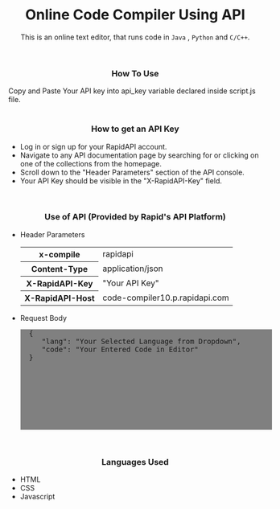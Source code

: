<h1 align="center">Online Code Compiler Using API</h1>

<p align="center">This is an online text editor, that runs code in <code>Java</code> , <code>Python</code> and <code>C/C++</code>.</p>
<br/>

<h3 align="center">How To Use</h3>
Copy and Paste Your API key into api_key variable declared inside script.js file.
<br/><br/>

<h3 align="center">How to get an API Key</h3>

- Log in or sign up for your RapidAPI account.
- Navigate to any API documentation page by searching for or clicking on one of the collections from the homepage.
- Scroll down to the "Header Parameters" section of the API console.
- Your API Key should be visible in the "X-RapidAPI-Key" field.

<br/>

<h3 align="center">Use of API (Provided by Rapid's API Platform)</h3>

-   Header Parameters
    <table>
      <tr>
        <th>x-compile</th>
        <td>rapidapi</td>
      </tr>
      <tr>
        <th>Content-Type</th>
        <td>application/json</td>
      </tr>
      <tr>
        <th>X-RapidAPI-Key</th>
        <td>"Your API Key"</td>
      </tr>
      <tr>
        <th>X-RapidAPI-Host</th>
        <td>code-compiler10.p.rapidapi.com</td>
      </tr>
    </table>
-   Request Body
    <div style="width:500px;height:200px;background-color:grey">
      <pre>
      {
         "lang": "Your Selected Language from Dropdown",
         "code": "Your Entered Code in Editor"
      }
      </pre>
    </div>
<br/>



<h3 align="center">Languages Used</h3>

- HTML
- CSS
- Javascript
